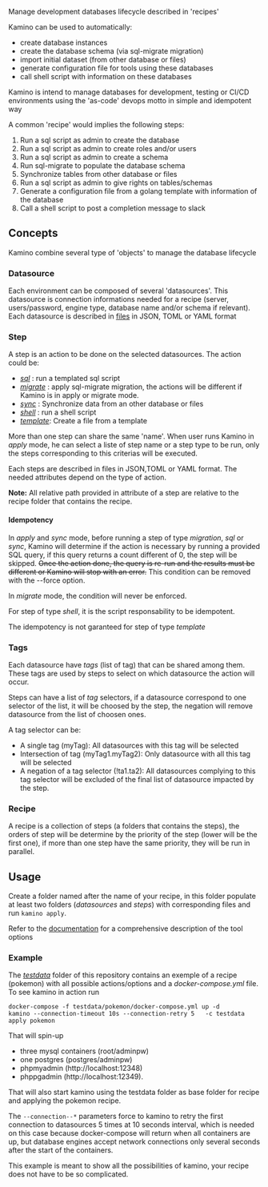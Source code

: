 Manage development databases lifecycle described in 'recipes'

Kamino can be used to automatically:
  * create database instances
  * create the database schema (via sql-migrate migration)
  * import initial dataset (from other database or files)
  * generate configuration file for tools using these databases
  * call shell script with information on these databases

Kamino is intend to manage databases for development, testing or CI/CD environments
using the 'as-code' devops motto in simple and idempotent way

A common 'recipe' would implies the following steps:
1. Run a sql script as admin to create the database
1. Run a sql script as admin to create roles and/or users
1. Run a sql script as admin to create a schema
1. Run sql-migrate to populate the database schema
1. Synchronize tables from other database or files
1. Run a sql script as admin to give rights on tables/schemas
1. Generate a configuration file from a golang template with information of the database
1. Call a shell script to post a completion message to slack


## Concepts

Kamino combine several type of 'objects' to manage the database lifecycle

### Datasource
Each environment can be composed of several 'datasources'. This datasource is connection informations needed for a recipe (server, users/password, engine type, database name and/or schema if relevant). Each datasource is described in [files](datasource.md) in JSON, TOML or YAML format

### Step
A step is an action to be done on the selected datasources. The action could be:
   * [_sql_](sql.md)     : run a templated sql script
   * [_migrate_](migrate.md) : apply sql-migrate migration, the actions will be different if Kamino is in apply or migrate mode.
   * [_sync_](sync.md)    : Synchronize data from an other database or files
   * [_shell_](shell.md)   : run a shell script
   * [_template_](template.md): Create a file from a template

More than one step can share the same 'name'. When user runs Kamino in _apply_ mode, he can select a liste of step name or a step type to be run, only the steps corresponding to this criterias will be executed.

Each steps are described in files in JSON,TOML or YAML format. The needed attributes depend on the type of action.

**Note:** All relative path provided in attribute of a step are relative to the recipe folder that contains the recipe.


#### Idempotency
In _apply_ and _sync_ mode, before running a step of type _migration_, _sql_ or _sync_, Kamino will determine if the action is necessary by running a provided SQL query, if this query returns a count different of 0, the step will be skipped. ~~Once the action done, the query is re-run and the results must be different or Kamino will stop with an error.~~ 
This condition can be removed with the --force option.

In _migrate_ mode, the condition will never be enforced.

For step of type _shell_, it is the script responsability to be idempotent.

The idempotency is not garanteed for step of type _template_

### Tags
Each datasource have _tags_ (list of tag) that can be shared among them. These tags are used by steps to select on which datasource the action will occur.

Steps can have a list of _tag_ selectors, if a datasource correspond to one selector of the list, it will be choosed by the step, the negation will remove datasource from the list of choosen ones.


A tag selector can be:
* A single tag (myTag): All datasources with this tag will be selected
* Intersection of tag (myTag1.myTag2): Only datasource with all this tag will be selected
* A negation of a tag selector (!ta1.ta2): All datasources complying to this tag selector will be excluded of the final list of datasource impacted by the step. 

### Recipe
A recipe is a collection of steps (a folders that contains the steps), the orders of step will be determine by the priority of the step (lower will be the first one), if more than one step have the same priority, they will be run in parallel. 


## Usage
Create a folder named after the name of your recipe, in this folder populate at least two folders (_datasources_ and _steps_) with corresponding files and run `kamino apply`. 

Refer to the [documentation](cli.md) for a comprehensive description of the tool options

### Example

The [_testdata_](/testdata) folder of this repository contains an exemple of a recipe (pokemon) with all possible actions/options and a _docker-compose.yml_ file.  To see kamino in action run 

    docker-compose -f testdata/pokemon/docker-compose.yml up -d
    kamino --connection-timeout 10s --connection-retry 5   -c testdata  apply pokemon
  
  That will spin-up 
  * three mysql containers (root/adminpw)
  * one postgres (postgres/adminpw) 
  * phpmyadmin (http://localhost:12348) 
  * phppgadmin (http://localhost:12349). 
  
  That will also start kamino using the testdata folder as base folder for recipe and applying the pokemon recipe. 
  
  The `--connection--*` parameters force to kamino to retry the first connection to datasources 5 times at 10 seconds interval, which is needed on this case because docker-compose will return when all containers are up, but database engines accept network connections only several seconds after the start of the containers.

  This example is meant to show all the possibilities of kamino, your recipe does not have to be so complicated.
